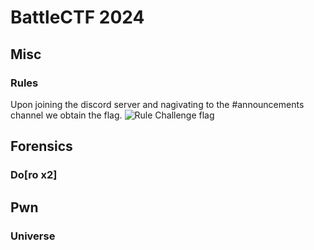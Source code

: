 # BattleCTF 2024


## Misc
### Rules
Upon joining the discord server and nagivating to the #announcements channel we obtain the flag.
![Rule Challenge flag](https://raw.githubusercontent.com/theMcSam/battleCTF-writeups/refs/heads/main/Rules/images/rules_flag.png)


## Forensics
### Do[ro x2]

## Pwn
### Universe
